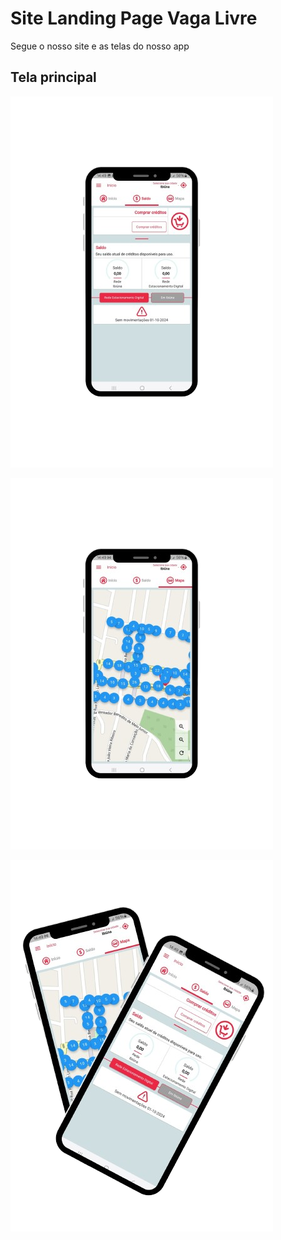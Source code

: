 # Site Landing Page Vaga Livre

Segue o nosso site e as telas do nosso app

## Tela principal
![foto-tela-principal](tela.png) 

![foto-Mapa](tela-mapa.png)

![foto-das-telas](foto-telas.png)
